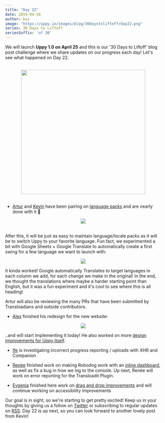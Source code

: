 ```yaml
---
title: "Day 22"
date: 2019-04-16
author: kvz
image: "https://uppy.io/images/blog/30daystoliftoff/day22.png"
series: 30 Days to Liftoff
seriesSuffix: 'of 30'
---
```


We will launch **Uppy 1.0 on April 25** and this is our '30 Days to Liftoff' blog post challenge where we share updates on our progress each day! Let's see what happened on Day 22.

<center><br /><img width="400" src="/images/blog/30daystoliftoff/day22.png"><br /><br /></center>

<!--more-->

- [Artur](https://github.com/arturi) and [Kevin](https://github.com/kvz) have been pairing on [language packs](https://github.com/transloadit/uppy/pull/1443) and are nearly done with it :tada:

<center><img src="/images/blog/30daystoliftoff/localetodos.png"><br/><br/></center>

After this, it will be just as easy to maintain language/locale packs as it will be to switch Uppy to your favorite language. Fun fact, we experimented a bit with Google Sheets + Google Translate to automatically create a first swing for a few language we want to launch with:

<center><a rel="noreferrer noopener" target="_blank" href="/images/blog/30daystoliftoff/sheetstranslate.png"><img src="/images/blog/30daystoliftoff/sheetstranslate.png"></a></center>

It kinda worked! Google automatically Translates to target languages in each column we add, for each change we make in the original! In the end, we thought the translations where maybe a harder starting point than English, but it was a fun experiment and it's cool to see where this is all heading!

Artur will also be reviewing the many PRs that have been submitted by Transloadians and outside contributors.

- [Alex](https://github.com/nqst) finished his redesign for the new website:

<center><a rel="noreferrer noopener" target="_blank" href="/images/blog/30daystoliftoff/webdesign2.png"><img src="/images/blog/30daystoliftoff/webdesign2.png"></a></center>

..and will start implementing it today! He also worked on more [design improvements for Uppy itself](https://github.com/transloadit/uppy/pull/1452).

- [Ife](https://github.com/ifedapoolarewaju) is investigating incorrect progress reporting / uploads with XHR and Companion

- [Renée](https://github.com/goto-bus-stop) finished work on making Robodog work with an [inline dashboard](https://github.com/transloadit/uppy/pull/1450), as well as fix a bug in how we log to the console. Up next, Renée will work on error reporting for the Transloadit Plugin.

- [Evgenia](https://github.com/lakesare) finished here work on [drag and drop improvements](https://github.com/transloadit/uppy/pull/1440) and will continue working on accessibility improvements


Our goal is in sight, so we're starting to get pretty excited! Keep us in your thoughts by giving us a follow on [Twitter](https://twitter.com/uppy_io) or subscribing to regular updates on [RSS](https://uppy.io/atom.xml). Day 22 is up next, so you can look forward to another lovely post from Kevin!
